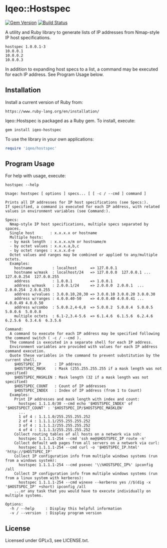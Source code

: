 # Iqeo::Hostspec

[![Gem Version](https://badge.fury.io/rb/iqeo-hostspec.png)](http://badge.fury.io/rb/iqeo-hostspec)
[![Build Status](https://travis-ci.org/iqeo/iqeo-hostspec.png?branch=master)](https://travis-ci.org/iqeo/iqeo-hostspec)

A utility and Ruby library to generate lists of IP addresses from Nmap-style IP host specifications.
```
hostspec 1.0.0.1-3
10.0.0.1
10.0.0.2
10.0.0.3
```

In addition to expanding host specs to a list, a command may be executed for each IP address. See Program Usage below.

## Installation

Install a current version of Ruby from:

```
https://www.ruby-lang.org/en/installation/
```

Iqeo::Hostspec is packaged as a Ruby gem. To install, execute:

```
gem install iqeo-hostspec
```

To use the library in your own applications:

```ruby
require 'iqeo/hostspec'
```

## Program Usage

For help with usage, execute:

```
hostspec --help
```

```
Usage: hostspec [ options ] specs... [ [ -c / --cmd ] command ]

Prints all IP addresses for IP host specifications (see Specs:).
If specified, a command is executed for each IP address, with related values in environment variables (see Command:).

Specs:
  Nmap-style IP host specifications, multiple specs separated by spaces.
  Single host       : x.x.x.x or hostname
  Multiple hosts:
  - by mask length  : x.x.x.x/m or hostname/m
  - by octet values : x.x.x.a,b,c
  - by octet ranges : x.x.x.d-e
  Octet values and ranges may be combined or applied to any/multiple octets.
  Examples:
    hostname         : localhost      => 127.0.0.1
    hostname w/mask  : localhost/24   => 127.0.0.0  127.0.0.1 ... 127.0.0.254  127.0.0.255
    address          : 1.0.0.1        => 1.0.0.1
    address w/mask   : 2.0.0.1/24     => 2.0.0.0  2.0.0.1  ...  2.0.0.254  2.0.0.255
    address w/values : 3.0.0.10,20,30 => 3.0.0.10 3.0.0.20 3.0.0.30
    address w/ranges : 4.0.0.40-50    => 4.0.0.40 4.0.0.41 ...  4.0.0.49 4.0.0.50
    address w/combo  : 5.0.0.2,4-6,8  => 5.0.0.2  5.0.0.4  5.0.0.5  5.0.0.6  5.0.0.8
    multiple octets  : 6.1-2,3.4-5.6  => 6.1.4.6  6.1.5.6  6.2.4.6  6.2.5.6  6.3.4.6  6.3.5.6

Command:
  A command to execute for each IP address may be specified following the command switch ( -c / --cmd ).
  The command is executed in a separate shell for each IP address.
  Environment variables are provided with values for each IP address command execution.
  Quote these variables in the command to prevent substitution by the current shell.
    $HOSTSPEC_IP      : IP address
    $HOSTSPEC_MASK    : Mask (255.255.255.255 if a mask length was not specified)
    $HOSTSPEC_MASKLEN : Mask length (32 if a mask length was not specified)
    $HOSTSPEC_COUNT   : Count of IP addresses
    $HOSTSPEC_INDEX   : Index of IP address (from 1 to Count)
  Examples:
    Print IP addresses and mask length with index and count:
      hostspec 1.1.1.0/30 --cmd echo '$HOSTSPEC_INDEX' of '$HOSTSPECT_COUNT' : '$HOSTSPEC_IP/$HOSTSPEC_MASKLEN'
      ...
      1 of 4 : 1.1.1.0/255.255.255.252
      2 of 4 : 1.1.1.1/255.255.255.252
      3 of 4 : 1.1.1.2/255.255.255.252
      4 of 4 : 1.1.1.3/255.255.255.252
    Collect routing tables of all hosts on a network via ssh:
      hostspec 1.1.1.1-254 --cmd 'ssh me@$HOSTSPEC_IP route -n'
    Collect default web pages from all servers on a network via curl:
      hostspec 1.1.1.1-254 --cmd curl -o '$HOSTSPEC_IP.html' 'http://$HOSTSPEC_IP'
    Collect IP configuration info from multiple windows systems (run from a windows system):
      hostspec 1.1.1.1-254 --cmd psexec '\\%HOSTSPEC_IP%' ipconfig /all
    Collect IP configuration info from multiple windows systems (run from a linux system with kerberos):
      hostspec 1.1.1.1-254 --cmd winexe --kerberos yes //$(dig -x '$HOSTSPEC_IP' +short) ipconfig /all
    ...or any task that you would have to execute individually on multiple systems.

Options:
  -h / --help     : Display this helpful information
  -v / --version  : Display program version
```

## License

Licensed under GPLv3, see LICENSE.txt.

